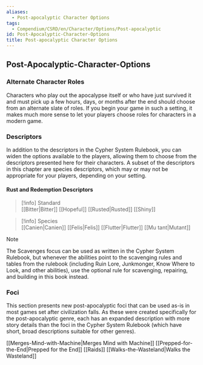 ```yaml
---
aliases:
  - Post-apocalyptic Character Options
tags:
  - Compendium/CSRD/en/Character/Options/Post-apocalyptic
id: Post-Apocalyptic-Character-Options
title: Post-apocalyptic Character Options
---
```

## Post-Apocalyptic-Character-Options

### Alternate Character Roles
Characters who play out the apocalypse itself or who have just survived it and must pick up a few hours, days, or months after the end should choose from an alternate slate of roles. If you begin your game in such a setting, it makes much more sense to let your players choose roles for characters in a modern game.

### Descriptors  
In addition to the descriptors in the Cypher System Rulebook, you can widen the options 
available to the players, allowing them to choose from the descriptors presented here for 
their characters. A subset of the descriptors in this chapter are species descriptors, which 
may or may not be appropriate for your players, depending on your setting.

#### Rust and Redemption Descriptors

>[!info] Standard  
>[[Bitter|Bitter]]
>[[Hopeful]]
>[[Rusted|Rusted]]
>[[Shiny]]

>[!info] Species  
>[[Canien|Canien]]
>[[Felis|Felis]]
>[[Flutter|Flutter]]
>[[Mu tant|Mutant]]

>[!note]
>The Scavenges focus can be used as written in the Cypher System Rulebook, but whenever the abilities point to the scavenging rules and tables from the rulebook (including Ruin Lore, Junkmonger, Know Where to Look, and other abilities), use the optional rule for scavenging, repairing, and building in this book instead.

### Foci  
This section presents new post-apocalyptic foci that can be used as-is in most games set after civilization falls. As these were created specifically for the post-apocalyptic genre, each has an expanded description with more story details than the foci in the Cypher System Rulebook (which have short, broad descriptions suitable for other genres).

[[Merges-Mind-with-Machine|Merges Mind with Machine]]
[[Prepped-for-the-End|Prepped for the End]]
[[Raids]]
[[Walks-the-Wasteland|Walks the Wasteland]]
